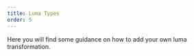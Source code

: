 ```yaml
---
title: Luma Types
order: 5
---
```


Here you will find some guidance on how to add your own luma transformation.